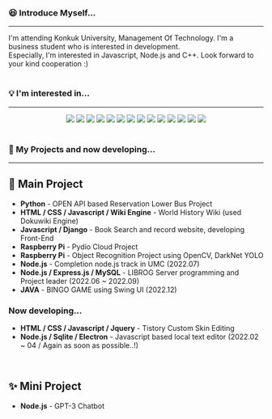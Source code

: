 ### 😆 Introduce Myself...
-------
I'm attending Konkuk University, Management Of Technology. I'm a business student who is interested in development. <br>
Especially, I'm interested in Javascript, Node.js and C++. Look forward to your kind cooperation :)
<br>
<br>
### 💡 I'm interested in...
------
<div align = "center">
  <img src="https://img.shields.io/badge/HTML5-E34F26?style=flat-square&logo=HTML5&logoColor=white"/></a>
  <img src="https://img.shields.io/badge/CSS3-1572B6?style=flat-square&logo=CSS3&logoColor=white"/></a>
  <img src="https://img.shields.io/badge/React-61DAFB?style=flat-square&logo=React&logoColor=black"/></a>
  <img src="https://img.shields.io/badge/JavaScript-F7DF1E?style=flat-square&logo=JavaScript&logoColor=white"/></a>
  <img src="https://img.shields.io/badge/TypeScript-3178C6?style=flat-square&logo=TypeScript&logoColor=white"/></a>
  <img src="https://img.shields.io/badge/Node.js-339933?style=flat-square&logo=Node.js&logoColor=white"/></a>
  <img src="https://img.shields.io/badge/Electron-47848F?style=flat-square&logo=Electron&logoColor=white"/></a>
  <img src="https://img.shields.io/badge/Python-3776AB?style=flat-square&logo=Python&logoColor=white"/></a>
  <img src="https://img.shields.io/badge/C%2B%2B-00599C?style=flat-square&logo=C%2B%2B&logoColor=white"/></a>
  <img src="https://img.shields.io/badge/Express.js-000000?style=flat-square&logo=Express&logoColor=white"/></a>
  <img src="https://img.shields.io/badge/MySQL-4479A1?style=flat-square&logo=MySQL&logoColor=white"/></a>
  <img src="https://img.shields.io/badge/Sqlite-003B57?style=flat-square&logo=Sqlite&logoColor=white"/></a>
  <img src="https://img.shields.io/badge/Raspberrypi-A22846?style=flat-square&logo=Raspberrypi&logoColor=white"/></a>
  <img src="https://img.shields.io/badge/JAVA-A80000?style=flat-square&logo=Oracle&logoColor=white"/></a>
</div>
<br>

### 🔨 My Projects and now developing...
-----
## 👏 Main Project
+ **Python** - OPEN API based Reservation Lower Bus Project <br>
+ **HTML / CSS / Javascript / Wiki Engine** - World History Wiki (used Dokuwiki Engine) <br>
+ **Javascript / Django** - Book Search and record website, developing Front-End <br>
+ **Raspberry Pi** - Pydio Cloud Project <br>
+ **Raspberry Pi** - Object Recognition Project using OpenCV, DarkNet YOLO <br>
+ **Node.js** - Completion node.js track in UMC (2022.07)
+ **Node.js / Express.js / MySQL** - LIBROG Server programming and Project leader (2022.06 ~ 2022.09) <br>
+ **JAVA** - BINGO GAME using Swing UI (2022.12) <br>


### Now developing...
+ **HTML / CSS / Javascript / Jquery** - Tistory Custom Skin Editing
+ **Node.js / Sqlite / Electron** - Javascript based local text editor (2022.02 ~ 04 / Again as soon as possible..!)
<br>


## ✨ Mini Project
+ **Node.js** - GPT-3 Chatbot
<!--
**sadad64/sadad64** is a ✨ _special_ ✨ repository because its `README.md` (this file) appears on your GitHub profile.

Here are some ideas to get you started:

- 🔭 I’m currently working on ...
- 🌱 I’m currently learning ...
- 👯 I’m looking to collaborate on ...
- 🤔 I’m looking for help with ...
- 💬 Ask me about ...
- 📫 How to reach me: ...
- 😄 Pronouns: ...
- ⚡ Fun fact: ...
-->
